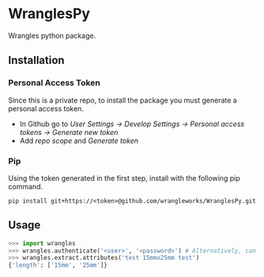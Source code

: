 # WranglesPy

Wrangles python package.

## Installation

### Personal Access Token
Since this is a private repo, to install the package you must generate a personal access token.

 - In Github go to *User Settings -> Develop Settings -> Personal access tokens -> Generate new token*
 - Add *repo scope* and *Generate token*

### Pip

Using the token generated in the first step, install with the following pip command.

```shell
pip install git+https://<token>@github.com/wrangleworks/WranglesPy.git
```

## Usage

```python
>>> import wrangles
>>> wrangles.authenticate('<user>', '<password>') # Alternatively, can be passed as the enviroment variables WRANGLES_USER and WRANGLES_PASSWORD
>>> wrangles.extract.attributes('test 15mmx25mm test')
{'length': ['15mm', '25mm']}
```
